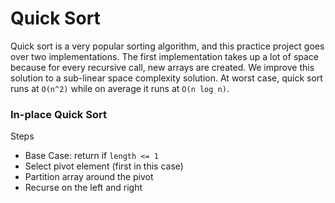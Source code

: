# Quick Sort
Quick sort is a very popular sorting algorithm, and this practice project goes over two implementations. The first implementation takes up a lot of space because for every recursive call, new arrays are created. We improve this solution to a sub-linear space complexity solution. At worst case, quick sort runs at `O(n^2)` while on average it runs at `O(n log n)`.

### In-place Quick Sort

Steps
* Base Case: return if `length <= 1`
* Select pivot element (first in this case)
* Partition array around the pivot
* Recurse on the left and right
